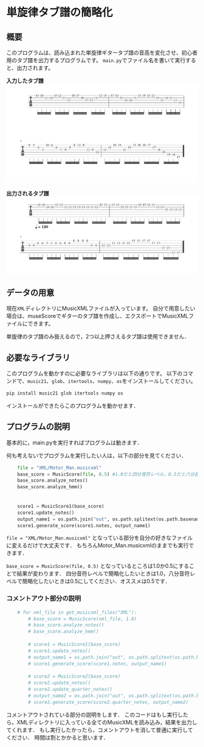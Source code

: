 # 単旋律タブ譜の簡略化

## 概要
このプログラムは、読み込まれた単旋律ギタータブ譜の音高を変化させ、初心者用のタブ譜を出力するプログラムです。
`main.py`でファイル名を書いて実行すると、出力されます。

**入力したタブ譜**
![入力したタブ譜](images/Motor_Man-1.png)

**出力されるタブ譜**
![出力されるタブ譜](images/Motor_Man_viterbi-1.png)


## データの用意
現在`XML`ディレクトリにMusicXMLファイルが入っています。
自分で用意したい場合は、museScoreでギターのタブ譜を作成し、エクスポートでMusicXMLファイルにできます。

単旋律のタブ譜のみ扱えるので，2つ以上押さえるタブ譜は使用できません．

## 必要なライブラリ
このプログラムを動かすのに必要なライブラリは以下の通りです。
以下のコマンドで、`music21`、`glob`、`itertools`、`numpy`、`os`をインストールしてください。

```bash
pip install music21 glob itertools numpy os
```
インストールができたらこのプログラムを動かせます．

## プログラムの説明
基本的に，main.pyを実行すればプログラムは動きます．


何も考えないでプログラムを実行したい人は，以下の部分を見てください．
```python
    file = "XML/Motor_Man.musicxml"
    base_score = MusicScore(file, 0.5) #1.0だと四分音符レベル，0.5だと八分音符レベル
    base_score.analyze_notes()
    base_score.analyze_hmm()


    score1 = MusicScore1(base_score)
    score1.update_notes()
    output_name1 = os.path.join("out", os.path.splitext(os.path.basename(file))[0] + "_output1_0.5.musicxml")
    score1.generate_score(score1.notes, output_name1)
```

`file = "XML/Motor_Man.musicxml"`
となっている部分を自分の好きなファイルに変えるだけで大丈夫です．
もちろんMotor_Man.musicxmlのままでも実行できます．

`base_score = MusicScore(file, 0.5)`
となっているところは1.0か0.5にすることで結果が変わります．
四分音符レベルで簡略化したいときは1.0，八分音符レベルで簡略化したいときは0.5にしてください．オススメは0.5です．


### コメントアウト部分の説明
```python
    # for xml_file in get_musicxml_files("XML"):
        # base_score = MusicScore(xml_file, 1.0)
        # base_score.analyze_notes()
        # base_score.analyze_hmm()

        # score1 = MusicScore1(base_score)
        # score1.update_notes()
        # output_name1 = os.path.join("out", os.path.splitext(os.path.basename(xml_file))[0] + "_output1.musicxml")
        # score1.generate_score(score1.notes, output_name1)

        # score2 = MusicScore2(base_score)
        # score2.update_notes()
        # score2.update_quarter_notes()
        # output_name2 = os.path.join("out", os.path.splitext(os.path.basename(xml_file))[0] + "_output2_1.0.musicxml")
        # score2.generate_score(score2.quarter_notes, output_name2)

```
コメントアウトされている部分の説明をします．
このコードはもし実行したら，XMLディレクトリに入っている全てのMusicXMLを読み込み，結果を出力してくれます．
もし実行したかったら，コメントアウトを消して普通に実行してください．
時間は割とかかると思います．


